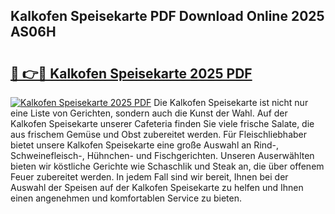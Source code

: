 ## Kalkofen Speisekarte PDF Download Online 2025 AS06H

# <h2><a href="http://gcb56bk.nevu.top/?p=Kalkofen+Speisekarte">🔗 👉🔴 Kalkofen Speisekarte 2025 PDF</a></h2>

[![Kalkofen Speisekarte 2025 PDF](https://i.imgur.com/dBaPXMq.png)](http://gcb56bk.nevu.top/?p=Kalkofen+Speisekarte)
Die Kalkofen Speisekarte ist nicht nur eine Liste von Gerichten, sondern auch die Kunst der Wahl. Auf der Kalkofen Speisekarte unserer Cafeteria finden Sie viele frische Salate, die aus frischem Gemüse und Obst zubereitet werden. Für Fleischliebhaber bietet unsere Kalkofen Speisekarte eine große Auswahl an Rind-, Schweinefleisch-, Hühnchen- und Fischgerichten. Unseren Auserwählten bieten wir köstliche Gerichte wie Schaschlik und Steak an, die über offenem Feuer zubereitet werden. In jedem Fall sind wir bereit, Ihnen bei der Auswahl der Speisen auf der Kalkofen Speisekarte zu helfen und Ihnen einen angenehmen und komfortablen Service zu bieten.
